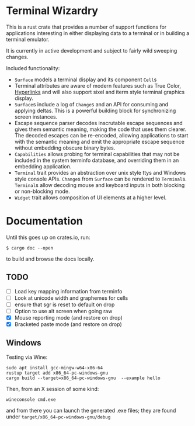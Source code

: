 # Terminal Wizardry

This is a rust crate that provides a number of support functions
for applications interesting in either displaying data to a terminal
or in building a terminal emulator.

It is currently in active development and subject to fairly wild
sweeping changes.

Included functionality:

* `Surface` models a terminal display and its component `Cell`s
* Terminal attributes are aware of modern features such as
  True Color, [Hyperlinks](https://gist.github.com/egmontkob/eb114294efbcd5adb1944c9f3cb5feda)
  and will also support sixel and iterm style terminal graphics display.
* `Surface`s include a log of `Change`s and an API for consuming
  and applying deltas.  This is a powerful building block for
  synchronizing screen instances.
* Escape sequence parser decodes inscrutable escape sequences
  and gives them semantic meaning, making the code that uses
  them clearer.  The decoded escapes can be re-encoded, allowing
  applications to start with the semantic meaning and emit
  the appropriate escape sequence without embedding obscure
  binary bytes.
* `Capabilities` allows probing for terminal capabilities
  that may not be included in the system terminfo database,
  and overriding them in an embedding application.
* `Terminal` trait provides an abstraction over unix style ttys
  and Windows style console APIs.  `Change`s from `Surface`
  can be rendered to `Terminal`s.  `Terminal`s allow decoding
  mouse and keyboard inputs in both blocking or non-blocking
  mode.
* `Widget` trait allows composition of UI elements at a higher level.

# Documentation

Until this goes up on crates.io, run:

```
$ cargo doc --open
```

to build and browse the docs locally.

## TODO

 * [ ] Load key mapping information from terminfo
 * [ ] Look at unicode width and graphemes for cells
 * [ ] ensure that sgr is reset to default on drop
 * [ ] Option to use alt screen when going raw
 * [x] Mouse reporting mode (and restore on drop)
 * [x] Bracketed paste mode (and restore on drop)

## Windows

Testing via Wine:

```
sudo apt install gcc-mingw-w64-x86-64
rustup target add x86_64-pc-windows-gnu
cargo build --target=x86_64-pc-windows-gnu  --example hello
```

Then, from an X session of some kind:

```
wineconsole cmd.exe
```

and from there you can launch the generated .exe files; they are found under `target/x86_64-pc-windows-gnu/debug`


